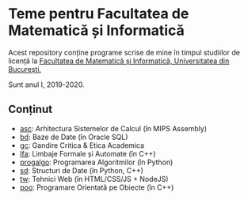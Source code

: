 # Teme pentru Facultatea de Matematică și Informatică

Acest repository conține programe scrise de mine în timpul studiilor de licență la [Facultatea de Matematică și Informatică, Universitatea din București.](http://fmi.unibuc.ro/ro/)

Sunt anul I, 2019-2020.

 Conținut
---------
* [asc](https://github.com/mehanix/teme-fmi/tree/master/asc): Arhitectura Sistemelor de Calcul (în MIPS Assembly)
* [bd](https://github.com/mehanix/teme-fmi/tree/master/bd): Baze de Date (în Oracle SQL)
* [gc](https://github.com/mehanix/teme-fmi/tree/master/gc): Gandire Critica & Etica Academica
* [lfa](https://github.com/mehanix/teme-fmi/tree/master/lfa): Limbaje Formale și Automate (în C++)
* [progalgo](https://github.com/mehanix/teme-fmi/tree/master/progalgo): Programarea Algoritmilor (în Python)
* [sd](https://github.com/mehanix/teme-fmi/tree/master/sd): Structuri de Date (în Python, C++)
* [tw](https://github.com/mehanix/teme-fmi/tree/master/tw): Tehnici Web (în HTML/CSS/JS + NodeJS)
* [poo](https://github.com/mehanix/teme-fmi/tree/master/poo): Programare Orientată pe Obiecte (în C++)
